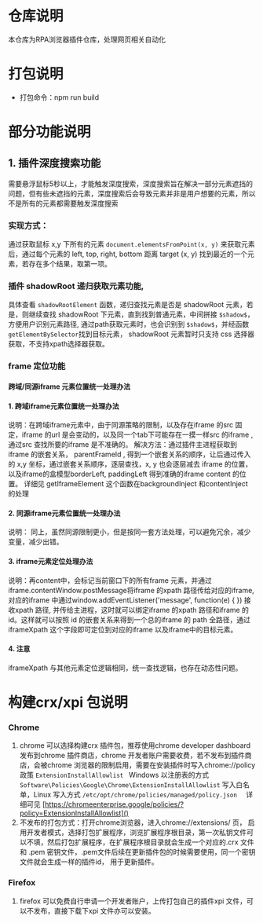 # 仓库说明

本仓库为RPA浏览器插件仓库，处理网页相关自动化

# 打包说明

- 打包命令：npm run build

# 部分功能说明

## 1. 插件深度搜索功能

需要悬浮鼠标5秒以上，才能触发深度搜索，深度搜索旨在解决一部分元素遮挡的问题，但有些未遮挡的元素，深度搜索后会导致元素并非是用户想要的元素，所以不是所有的元素都需要触发深度搜索

### 实现方式：

通过获取鼠标 x,y 下所有的元素 `document.elementsFromPoint(x, y)` 来获取元素后，通过每个元素的 left, top, right, bottom 距离 target (x, y) 找到最近的一个元素，若存在多个结果，取第一项。

### 插件 shadowRoot 递归获取元素功能,

具体查看 `shadowRootElement` 函数，递归查找元素是否是 shadowRoot 元素，若是，则继续查找 shadowRoot 下元素，直到找到普通元素，中间拼接 `$shadow$`，方便用户识别元素路径, 通过path获取元素时，也会识别到 `$shadow$`，并经函数 `getElementBySelector`找到目标元素， shadowRoot 元素暂时只支持 css 选择器获取，不支持xpath选择器获取。

### frame 定位功能

#### 跨域/同源iframe 元素位置统一处理办法

#### 1. 跨域iframe元素位置统一处理办法

说明：在跨域iframe元素中，由于同源策略的限制，以及存在iframe 的src 固定，iframe 的url 是会变动的，以及同一个tab下可能存在一摸一样src 的iframe , 通过src 查找所要的iframe 是不准确的。
解决方法：通过插件主进程获取到iframe 的嵌套关系， parentFrameId , 得到一个嵌套关系的顺序，让后通过传入的 x,y 坐标，通过嵌套关系顺序，逐层查找，x, y 也会逐层减去 iframe 的位置，以及iframe的盒模型borderLeft, paddingLeft 得到准确的iframe content 的位置。
详细见 getIframeElement 这个函数在backgroundInject 和contentInject 的处理

#### 2. 同源iframe元素位置统一处理办法

说明： 同上，虽然同源限制更小，但是按同一套方法处理，可以避免冗余，减少变量，减少出错。

#### 3. iframe元素定位处理办法

说明：再content中，会标记当前窗口下的所有frame 元素，并通过iframe.contentWindow.postMessage将iframe 的xpath 路径传给对应的iframe, 对应的iframe 中通过window.addEventListener('message', function(e) { }) 接收xpath 路径, 并传给主进程，这时就可以绑定iframe 的xpath 路径和iframe 的id。这样就可以按照 id 的嵌套关系来得到一个总的iframe 的 path 全路径，通过iframeXpath 这个字段即可定位到对应的iframe 以及iframe中的目标元素。

#### 4. 注意

iframeXpath 与其他元素定位逻辑相同，统一查找逻辑，也存在动态性问题。

# 构建crx/xpi 包说明

### Chrome

1. chrome 可以选择构建crx 插件包，推荐使用chrome developer dashboard 发布到chrome 插件商店，chrome 开发者账户需要收费，若不发布到插件商店，会被chrome 浏览器的限制启用，需要在安装插件时写入chrome://policy 政策 `ExtensionInstallAllowlist ` Windows 以注册表的方式 `Software\Policies\Google\Chrome\ExtensionInstallAllowlist` 写入白名单，Linux 写入方式 `/etc/opt/chrome/policies/managed/policy.json  ` 详细可见 [https://chromeenterprise.google/policies/?policy=ExtensionInstallAllowlist]()
2. 不发布的打包方式：打开chrome浏览器，进入chrome://extensions/ 页， 启用开发者模式，选择打包扩展程序，浏览扩展程序根目录，第一次私钥文件可以不填，然后打包扩展程序，在扩展程序根目录就会生成一个对应的.crx 文件 和 .pem 密钥文件，.pem文件后续在更新插件包的时候需要使用，同一个密钥文件就会生成一样的插件id， 用于更新插件。

### Firefox

1. firefox 可以免费自行申请一个开发者账户，上传打包自己的插件xpi 文件，可以不发布，直接下载下xpi 文件亦可以安装。
